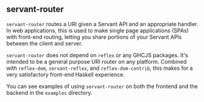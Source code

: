 servant-router
---

`servant-router` routes a URI given a Servant API and an appropriate
handler. In web applications, this is used to make single page
applications (SPAs) with front-end routing, letting you share portions
of your Servant APIs between the client and server.

`servant-router` does not depend on `reflex` or any GHCJS packages.
It's intended to be a general purpose URI router on any platform.
Combined with `reflex-dom`, `servant-reflex`, and
`reflex-dom-contrib`, this makes for a very satisfactory front-end
Haskell experience.

You can see examples of using `servant-router` on both the frontend
and the backend in the `examples` directory.
